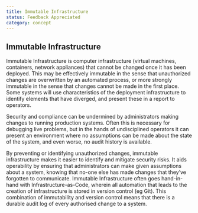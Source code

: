 ```yaml
---
title: Immutable Infrastructure
status: Feedback Appreciated
category: concept
---
```

## Immutable Infrastructure

Immutable Infrastructure is computer infrastructure (virtual machines, containers, network appliances) that cannot be changed once it has been deployed. This may be effectively immutable in the sense that unauthorized changes are overwritten by an automated process, or more strongly immutable in the sense that changes cannot be made in the first place. Some systems will use characteristics of the deployment infrastructure to identify elements that have diverged, and present these in a report to operators.

Security and compliance can be undermined by administrators making changes to running production systems. Often this is necessary for debugging live problems, but in the hands of undisciplined operators it can present an environment where no assumptions can be made about the state of the system, and even worse, no audit history is available. 

By preventing or identifying unauthorized changes, immutable infrastructure makes it easier to identify and mitigate security risks. It aids operability by ensuring that administrators can make given assumptions about a system, knowing that no-one else has made changes that they’ve forgotten to communicate. Immutable Infrastructure often goes hand-in-hand with Infrastructure-as-Code, wherein all automation that leads to the creation of infrastructure is stored in version control (eg Git). This combination of immutability and version control means that there is a durable audit log of every authorised change to a system.


